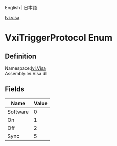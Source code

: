 English | 日本語

[Ivi.visa](Ivi.Visa.md)

# VxiTriggerProtocol Enum

## Definition
Namespace:[Ivi.Visa](Ivi.Visa.md)<BR>
Assembly:Ivi.Visa.dll

## Fields

|Name|Value|
|---|---|
|Software|0|
|On|1|
|Off|2|
|Sync|5|
